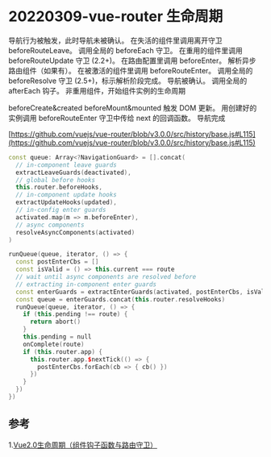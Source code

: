 # 20220309-vue-router 生命周期

导航行为被触发，此时导航未被确认。
在失活的组件里调用离开守卫 beforeRouteLeave。
调用全局的 beforeEach 守卫。
在重用的组件里调用 beforeRouteUpdate 守卫 (2.2+)。
在路由配置里调用 beforeEnter。
解析异步路由组件（如果有）。
在被激活的组件里调用 beforeRouteEnter。
调用全局的 beforeResolve 守卫 (2.5+)，标示解析阶段完成。
导航被确认。
调用全局的 afterEach 钩子。
非重用组件，开始组件实例的生命周期

beforeCreate&created
beforeMount&mounted
触发 DOM 更新。
用创建好的实例调用 beforeRouteEnter 守卫中传给 next 的回调函数。
导航完成

[https://github.com/vuejs/vue-router/blob/v3.0.0/src/history/base.js#L115](https://github.com/vuejs/vue-router/blob/v3.0.0/src/history/base.js#L115)

```C++
const queue: Array<?NavigationGuard> = [].concat(
  // in-component leave guards
  extractLeaveGuards(deactivated),
  // global before hooks
  this.router.beforeHooks,
  // in-component update hooks
  extractUpdateHooks(updated),
  // in-config enter guards
  activated.map(m => m.beforeEnter),
  // async components
  resolveAsyncComponents(activated)
)

runQueue(queue, iterator, () => {
  const postEnterCbs = []
  const isValid = () => this.current === route
  // wait until async components are resolved before
  // extracting in-component enter guards
  const enterGuards = extractEnterGuards(activated, postEnterCbs, isValid)
  const queue = enterGuards.concat(this.router.resolveHooks)
  runQueue(queue, iterator, () => {
    if (this.pending !== route) {
      return abort()
    }
    this.pending = null
    onComplete(route)
    if (this.router.app) {
      this.router.app.$nextTick(() => {
        postEnterCbs.forEach(cb => { cb() })
      })
    }
  })
})
```

## 参考

1.[Vue2.0生命周期（组件钩子函数与路由守卫）](https://segmentfault.com/a/1190000013956945)